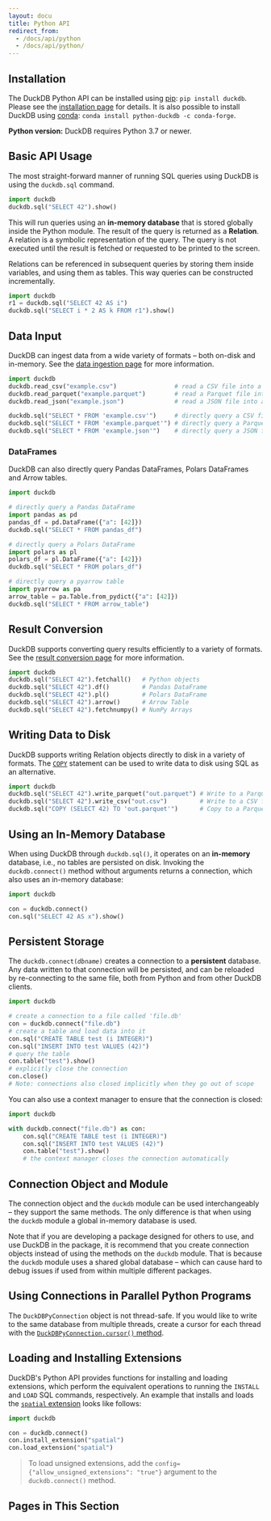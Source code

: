 ```yaml
---
layout: docu
title: Python API
redirect_from:
  - /docs/api/python
  - /docs/api/python/
---
```


## Installation

The DuckDB Python API can be installed using [pip](https://pip.pypa.io): `pip install duckdb`. Please see the [installation page](../../installation?environment=python) for details. It is also possible to install DuckDB using [conda](https://docs.conda.io): `conda install python-duckdb -c conda-forge`.

**Python version:**
DuckDB requires Python 3.7 or newer.

## Basic API Usage

The most straight-forward manner of running SQL queries using DuckDB is using the `duckdb.sql` command.

```python
import duckdb
duckdb.sql("SELECT 42").show()
```

This will run queries using an **in-memory database** that is stored globally inside the Python module. The result of the query is returned as a **Relation**. A relation is a symbolic representation of the query. The query is not executed until the result is fetched or requested to be printed to the screen.

Relations can be referenced in subsequent queries by storing them inside variables, and using them as tables. This way queries can be constructed incrementally.

```python
import duckdb
r1 = duckdb.sql("SELECT 42 AS i")
duckdb.sql("SELECT i * 2 AS k FROM r1").show()
```

## Data Input

DuckDB can ingest data from a wide variety of formats – both on-disk and in-memory. See the [data ingestion page](data_ingestion) for more information.

```python
import duckdb
duckdb.read_csv("example.csv")                # read a CSV file into a Relation
duckdb.read_parquet("example.parquet")        # read a Parquet file into a Relation
duckdb.read_json("example.json")              # read a JSON file into a Relation

duckdb.sql("SELECT * FROM 'example.csv'")     # directly query a CSV file
duckdb.sql("SELECT * FROM 'example.parquet'") # directly query a Parquet file
duckdb.sql("SELECT * FROM 'example.json'")    # directly query a JSON file
```

### DataFrames

DuckDB can also directly query Pandas DataFrames, Polars DataFrames and Arrow tables. 

```python
import duckdb

# directly query a Pandas DataFrame
import pandas as pd
pandas_df = pd.DataFrame({"a": [42]})
duckdb.sql("SELECT * FROM pandas_df")

# directly query a Polars DataFrame
import polars as pl
polars_df = pl.DataFrame({"a": [42]})
duckdb.sql("SELECT * FROM polars_df")

# directly query a pyarrow table
import pyarrow as pa
arrow_table = pa.Table.from_pydict({"a": [42]})
duckdb.sql("SELECT * FROM arrow_table")
```

## Result Conversion

DuckDB supports converting query results efficiently to a variety of formats. See the [result conversion page](result_conversion) for more information.

```python
import duckdb
duckdb.sql("SELECT 42").fetchall()   # Python objects
duckdb.sql("SELECT 42").df()         # Pandas DataFrame
duckdb.sql("SELECT 42").pl()         # Polars DataFrame
duckdb.sql("SELECT 42").arrow()      # Arrow Table
duckdb.sql("SELECT 42").fetchnumpy() # NumPy Arrays
```

## Writing Data to Disk

DuckDB supports writing Relation objects directly to disk in a variety of formats. The [`COPY`](../../sql/statements/copy) statement can be used to write data to disk using SQL as an alternative.

```python
import duckdb
duckdb.sql("SELECT 42").write_parquet("out.parquet") # Write to a Parquet file
duckdb.sql("SELECT 42").write_csv("out.csv")         # Write to a CSV file
duckdb.sql("COPY (SELECT 42) TO 'out.parquet'")      # Copy to a Parquet file
```

## Using an In-Memory Database

When using DuckDB through `duckdb.sql()`, it operates on an **in-memory** database, i.e., no tables are persisted on disk.
Invoking the `duckdb.connect()` method without arguments returns a connection, which also uses an in-memory database:

```python
import duckdb

con = duckdb.connect()
con.sql("SELECT 42 AS x").show()
```

## Persistent Storage

The `duckdb.connect(`*`dbname`*`)` creates a connection to a **persistent** database.
Any data written to that connection will be persisted, and can be reloaded by re-connecting to the same file, both from Python and from other DuckDB clients.

```python
import duckdb

# create a connection to a file called 'file.db'
con = duckdb.connect("file.db")
# create a table and load data into it
con.sql("CREATE TABLE test (i INTEGER)")
con.sql("INSERT INTO test VALUES (42)")
# query the table
con.table("test").show()
# explicitly close the connection
con.close()
# Note: connections also closed implicitly when they go out of scope
```

You can also use a context manager to ensure that the connection is closed:

```python
import duckdb

with duckdb.connect("file.db") as con:
    con.sql("CREATE TABLE test (i INTEGER)")
    con.sql("INSERT INTO test VALUES (42)")
    con.table("test").show()
    # the context manager closes the connection automatically
```

## Connection Object and Module

The connection object and the `duckdb` module can be used interchangeably – they support the same methods. The only difference is that when using the `duckdb` module a global in-memory database is used.

Note that if you are developing a package designed for others to use, and use DuckDB in the package, it is recommend that you create connection objects instead of using the methods on the `duckdb` module. That is because the `duckdb` module uses a shared global database – which can cause hard to debug issues if used from within multiple different packages.

## Using Connections in Parallel Python Programs

The `DuckDBPyConnection` object is not thread-safe. If you would like to write to the same database from multiple threads, create a cursor for each thread with the [`DuckDBPyConnection.cursor()` method](reference/#duckdb.DuckDBPyConnection.cursor).

## Loading and Installing Extensions

DuckDB's Python API provides functions for installing and loading extensions, which perform the equivalent operations to running the `INSTALL` and `LOAD` SQL commands, respectively. An example that installs and loads the [`spatial` extension](../../extensions/spatial) looks like follows:

```py
import duckdb

con = duckdb.connect()
con.install_extension("spatial")
con.load_extension("spatial")
```

> To load unsigned extensions, add the `config={"allow_unsigned_extensions": "true"}` argument to the `duckdb.connect()` method.

## Pages in This Section
